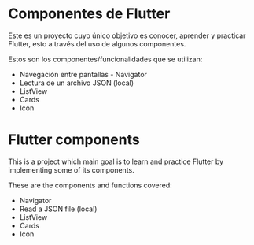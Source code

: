 # Componentes de Flutter

Este es un proyecto cuyo único objetivo es conocer, aprender y practicar Flutter, esto a través del uso de algunos componentes.

Estos son los componentes/funcionalidades que se utilizan:

- Navegación entre pantallas - Navigator
- Lectura de un archivo JSON (local)
- ListView
- Cards
- Icon

# Flutter components

This is a project which main goal is to learn and practice Flutter by implementing some of its components.

These are the components and functions covered:

- Navigator
- Read a JSON file (local)
- ListView
- Cards
- Icon

